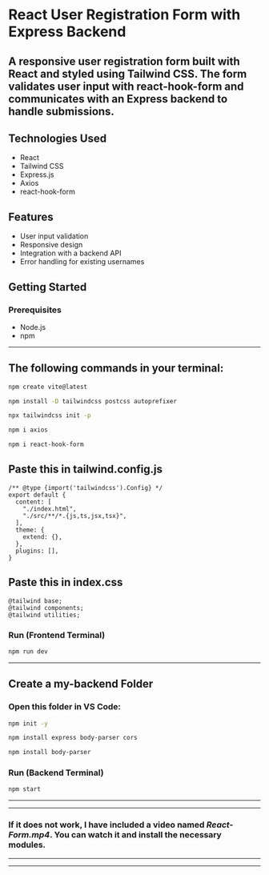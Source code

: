 # React User Registration Form with Express Backend

## A responsive user registration form built with React and styled using Tailwind CSS. The form validates user input with react-hook-form and communicates with an Express backend to handle submissions.



## Technologies Used
- React
- Tailwind CSS
- Express.js
- Axios
- react-hook-form


## Features
- User input validation
- Responsive design
- Integration with a backend API
- Error handling for existing usernames


## Getting Started

### Prerequisites
- Node.js
- npm

-----
## The following commands in your terminal:

```bash
npm create vite@latest
```
```bash
npm install -D tailwindcss postcss autoprefixer
```
```bash
npx tailwindcss init -p
```
```bash
npm i axios
```
```bash
npm i react-hook-form
```

## Paste this in tailwind.config.js

```
/** @type {import('tailwindcss').Config} */
export default {
  content: [
    "./index.html",
    "./src/**/*.{js,ts,jsx,tsx}",
  ],
  theme: {
    extend: {},
  },
  plugins: [],
}
```

## Paste this in index.css

```
@tailwind base;
@tailwind components;
@tailwind utilities;
```


### Run (Frontend Terminal)
```bash
npm run dev
```

---
## Create a my-backend Folder


### Open this folder in VS Code:

```bash
npm init -y
```

```bash
npm install express body-parser cors
```

```bash
npm install body-parser
```

### Run (Backend Terminal)

```bash
npm start
```


---
---
### If it does not work, I have included a video named *React-Form.mp4*. You can watch it and install the necessary modules.
---
---




